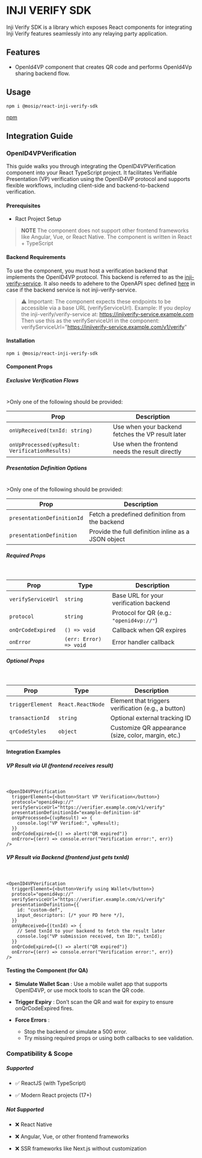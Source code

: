 # INJI VERIFY SDK

Inji Verify SDK is a library which exposes React components for integrating Inji Verify features seamlessly into any relaying party application.

## Features

- OpenId4VP component that creates QR code and performs OpenId4Vp sharing backend flow.

## Usage
`npm i @mosip/react-inji-verify-sdk`

[npm](https://www.npmjs.com/package/@mosip/react-inji-verify-sdk)

## Integration Guide

### OpenID4VPVerification

This guide walks you through integrating the OpenID4VPVerification component into your React TypeScript project. It facilitates Verifiable Presentation (VP) verification using the OpenID4VP protocol and supports flexible workflows, including client-side and backend-to-backend verification.

#### Prerequisites

- Ract Project Setup

> **NOTE**
The component does not support other frontend frameworks like Angular, Vue, or React Native.
The component is written in React + TypeScript


#### Backend Requirements

To use the component, you must host a verification backend that implements the OpenID4VP protocol. This backend is referred to as the [inji-verify-service]("../Readme.md"). It also needs to  adehere to the OpenAPI spec defined [here]("../docs/api-documentation-openapi.yaml") in case if the backend service is not inji-verify-service.

> ⚠️ Important: The component expects these endpoints to be accessible via a base URL (verifyServiceUrl).
Example:
If you deploy the inji-verify/verify-service at:
https://injiverify-service.example.com
Then use this as the verifyServiceUrl in the component:
verifyServiceUrl="https://injiverify-service.example.com/v1/verify"

#### Installation

`npm i @mosip/react-inji-verify-sdk`

#### Component Props

##### Exclusive Verification Flows
<br/>
>Only one of the following should be provided:


| Prop                                         | Description                                       |
|----------------------------------------------|---------------------------------------------------|
| `onVpReceived(txnId: string)`                  | Use when your backend fetches the VP result later |
| `onVpProcessed(vpResult: VerificationResults)` | Use when the frontend needs the result directly   |

##### Presentation Definition Options
<br/>
>Only one of the following should be provided:

| Prop                                         | Description                                       |
|----------------------------------------------|---------------------------------------------------|
| `presentationDefinitionId`                  | Fetch a predefined definition from the backend |
| `presentationDefinition` | Provide the full definition inline as a JSON object   |


##### Required Props
<br/>

| Prop             | Type                 | Description                            |
|------------------|----------------------|----------------------------------------|
| `verifyServiceUrl` | `string`               | Base URL for your verification backend |
| `protocol`        | `string`               | Protocol for QR (e.g.: `"openid4vp://"`) |
| `onQrCodeExpired`  | `() => void`           | Callback when QR expires               |
| `onError`          | `(err: Error) => void` | Error handler callback                 |

##### Optional Props
<br/>

| Prop           | Type            | Description                                         |
|----------------|-----------------|-----------------------------------------------------|
| `triggerElement` | `React.ReactNode` | Element that triggers verification (e.g., a button) |
| `transactionId`  | `string`          | Optional external tracking ID                       |
| `qrCodeStyles`   | `object`          | Customize QR appearance (size, color, margin, etc.) |

#### Integration Examples

##### VP Result via UI (frontend receives result)
<br/>

```
<OpenID4VPVerification
  triggerElement={<button>Start VP Verification</button>}
  protocol="openid4vp://"
  verifyServiceUrl="https://verifier.example.com/v1/verify"
  presentationDefinitionId="example-definition-id"
  onVpProcessed={(vpResult) => {
    console.log("VP Verified:", vpResult);
  }}
  onQrCodeExpired={() => alert("QR expired")}
  onError={(err) => console.error("Verification error:", err)}
/>
```

##### VP Result via Backend (frontend just gets txnId)
<br/>

```
<OpenID4VPVerification
  triggerElement={<button>Verify using Wallet</button>}
  protocol="openid4vp://"
  verifyServiceUrl="https://verifier.example.com/v1/verify"
  presentationDefinition={{
    id: "custom-def",
    input_descriptors: [/* your PD here */],
  }}
  onVpReceived={(txnId) => {
    // Send txnId to your backend to fetch the result later
    console.log("VP submission received, txn ID:", txnId);
  }}
  onQrCodeExpired={() => alert("QR expired")}
  onError={(err) => console.error("Verification error:", err)}
/>
```

#### Testing the Component (for QA)

- **Simulate Wallet Scan** : Use a mobile wallet app that supports OpenID4VP, or use mock tools to scan the QR code.

- **Trigger Expiry** : Don’t scan the QR and wait for expiry to ensure onQrCodeExpired fires.

- **Force Errors** :
    - Stop the backend or simulate a 500 error.
    - Try missing required props or using both callbacks to see validation.


### Compatibility & Scope

##### Supported

- ✅ ReactJS (with TypeScript)

- ✅ Modern React projects (17+)

##### Not Supported

- ❌ React Native

- ❌ Angular, Vue, or other frontend frameworks

- ❌ SSR frameworks like Next.js without customization
